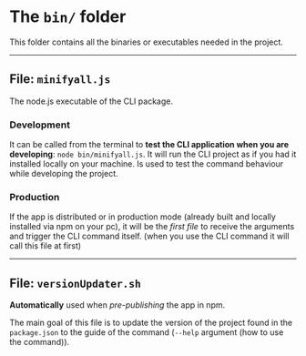 # The **`bin/`** folder

This folder contains all the binaries or executables needed in the project.

---

## File: **`minifyall.js`**

The node.js executable of the CLI package.

### Development

It can be called from the terminal to **test the CLI application when you are developing**:
`node bin/minifyall.js`.
It will run the CLI project as if you had it installed locally on your machine.
Is used to test the command behaviour while developing the project.

### Production

If the app is distributed or in production mode (already built and locally installed via npm on your pc), 
it will be the _first file_ to receive the arguments and trigger the CLI command itself.
(when you use the CLI command it will call this file at first) 

---

## File: **`versionUpdater.sh`**

**Automatically** used when _pre-publishing_ the app in npm.

The main goal of this file is to update the version of the project found in the `package.json`
to the guide of the command (`--help` argument (how to use the command)).
